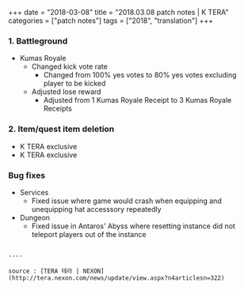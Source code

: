 +++
date = "2018-03-08"
title = "2018.03.08 patch notes | K TERA"
categories = ["patch notes"]
tags = ["2018", "translation"]
+++

### 1. Battleground
- Kumas Royale
  - Changed kick vote rate
    - Changed from 100% yes votes to 80% yes votes excluding player to be kicked
  - Adjusted lose reward
    - Adjusted from 1 Kumas Royale Receipt to 3 Kumas Royale Receipts

### 2. Item/quest item deletion
- K TERA exclusive
- K TERA exclusive

### Bug fixes
- Services
  - Fixed issue where game would crash when equipping and unequipping hat accesssory repeatedly
- Dungeon
  - Fixed issue in Antaros' Abyss where resetting instance did not teleport players out of the instance
```

----

source : [TERA 테라 | NEXON](http://tera.nexon.com/news/update/view.aspx?n4articlesn=322)

